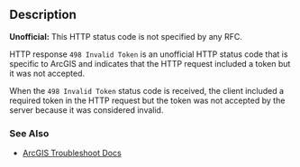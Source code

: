 ## Description

<aside class="warning"><strong>Unofficial:</strong> This HTTP status code is not specified by any RFC.</aside>

HTTP response `498 Invalid Token` is an unofficial HTTP status code that is specific to ArcGIS and indicates that the HTTP request included a token but it was not accepted.

When the `498 Invalid Token` status code is received, the client included a required token in the HTTP request but the token was not accepted by the server because it was considered invalid.

### See Also

- [ArcGIS Troubleshoot Docs](https://doc.arcgis.com/en/survey123/desktop/create-surveys/troubleshootcreatesurveys.htm)
